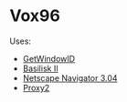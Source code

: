 # Vox96

Uses:

* [GetWindowID](https://github.com/smokris/GetWindowID)
* [Basilisk II](http://www.emaculation.com/doku.php/basiliskii_osx_setup)
* [Netscape Navigator 3.04](http://main.system7today.com/otherbrowsers.html)
* [Proxy2](https://github.com/inaz2/proxy2)
